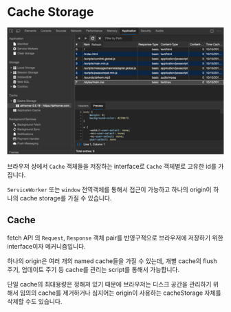 # Cache Storage

<p align="center">
    <img src="../_images/cache-storage.png" alt="Cache Storage" />
</p>

브라우저 상에서 `Cache` 객체들을 저장하는 interface로 `Cache` 객체별로 고유한 id를 가집니다.

`ServiceWorker` 또는 `window` 전역객체를 통해서 접근이 가능하고 하나의 origin이 하나의 cache storage를 가질 수 있습니다.

## Cache

fetch API 의 `Request`, `Response` 객체 pair를 반영구적으로 브라우저에 저장하기 위한 interface이자 메커니즘입니다.

하나의 origin은 여러 개의 named cache들을 가질 수 있는데, 개별 cache의 flush 주기, 업데이트 주기 등 cache를 관리는 script를 통해서 가능합니다.

단일 cache의 최대용량은 정해져 있기 때문에 브라우저는 디스크 공간을 관리하기 위해서 임의의 cache를 제거하거나 심지어는 origin이 사용하는 cacheStorage 자체를 삭제할 수도 있습니다.
